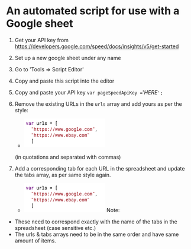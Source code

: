 # An automated script for use with a Google sheet

1. Get your API key from https://developers.google.com/speed/docs/insights/v5/get-started
2. Set up a new google sheet under any name
3. Go to 'Tools => Script Editor'
4. Copy and paste this script into the editor
5. Copy and paste your API key `var pageSpeedApiKey =`'_HERE_`';`
6. Remove the existing URLs in the `urls` array and add yours as per the style:

   - ![ss1](https://github.com/wemsteral/pagespeedApiAuto/blob/master/ss1.png)

   (in quotations and separated with commas)

7. Add a corresponding tab for each URL in the spreadsheet and update the tabs array, as per same style again.
   - ![ss2](https://github.com/wemsteral/pagespeedApiAuto/blob/master/ss1.png)
     Note:

- These need to correspond exactly with the name of the tabs in the spreadsheet (case sensitive etc.)
- The urls & tabs arrays need to be in the same order and have same amount of items.
